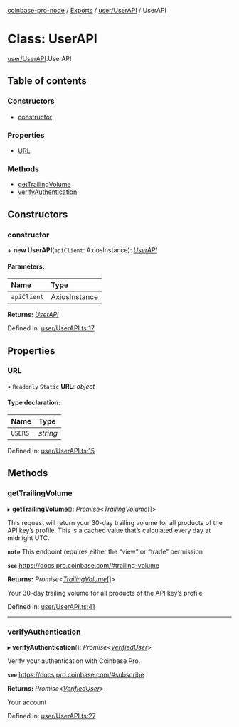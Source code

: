 [coinbase-pro-node](../README.md) / [Exports](../modules.md) / [user/UserAPI](../modules/user_userapi.md) / UserAPI

# Class: UserAPI

[user/UserAPI](../modules/user_userapi.md).UserAPI

## Table of contents

### Constructors

- [constructor](user_userapi.userapi.md#constructor)

### Properties

- [URL](user_userapi.userapi.md#url)

### Methods

- [getTrailingVolume](user_userapi.userapi.md#gettrailingvolume)
- [verifyAuthentication](user_userapi.userapi.md#verifyauthentication)

## Constructors

### constructor

\+ **new UserAPI**(`apiClient`: AxiosInstance): [*UserAPI*](user_userapi.userapi.md)

#### Parameters:

Name | Type |
:------ | :------ |
`apiClient` | AxiosInstance |

**Returns:** [*UserAPI*](user_userapi.userapi.md)

Defined in: [user/UserAPI.ts:17](https://github.com/bennycode/coinbase-pro-node/blob/e63aeae/src/user/UserAPI.ts#L17)

## Properties

### URL

▪ `Readonly` `Static` **URL**: *object*

#### Type declaration:

Name | Type |
:------ | :------ |
`USERS` | *string* |

Defined in: [user/UserAPI.ts:15](https://github.com/bennycode/coinbase-pro-node/blob/e63aeae/src/user/UserAPI.ts#L15)

## Methods

### getTrailingVolume

▸ **getTrailingVolume**(): *Promise*<[*TrailingVolume*](../interfaces/user_userapi.trailingvolume.md)[]\>

This request will return your 30-day trailing volume for all products of the API key’s profile. This is a cached
value that’s calculated every day at midnight UTC.

**`note`** This endpoint requires either the “view” or “trade” permission

**`see`** https://docs.pro.coinbase.com/#trailing-volume

**Returns:** *Promise*<[*TrailingVolume*](../interfaces/user_userapi.trailingvolume.md)[]\>

Your 30-day trailing volume for all products of the API key’s profile

Defined in: [user/UserAPI.ts:41](https://github.com/bennycode/coinbase-pro-node/blob/e63aeae/src/user/UserAPI.ts#L41)

___

### verifyAuthentication

▸ **verifyAuthentication**(): *Promise*<[*VerifiedUser*](../interfaces/user_userapi.verifieduser.md)\>

Verify your authentication with Coinbase Pro.

**`see`** https://docs.pro.coinbase.com/#subscribe

**Returns:** *Promise*<[*VerifiedUser*](../interfaces/user_userapi.verifieduser.md)\>

Your account

Defined in: [user/UserAPI.ts:27](https://github.com/bennycode/coinbase-pro-node/blob/e63aeae/src/user/UserAPI.ts#L27)
